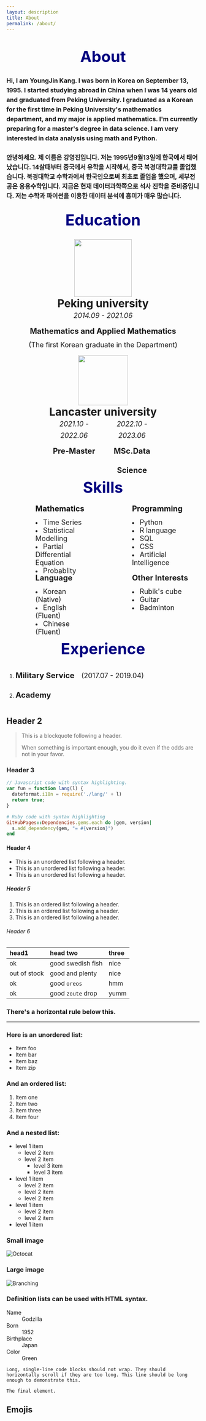 ```yaml
---
layout: description
title: About
permalink: /about/
---
```


<!-- 자기소개 -->
  <!-- 영어 -->
<center><span style="font-weight:bold;font-size:40px;line-height:100px;color:navy;">About</span></center>
<span style="font-weight:bold;font-size:16px;line-height:25px;">Hi, I am YoungJin Kang. I was born in Korea on September 13, 1995.
I started studying abroad in China when I was 14 years old and graduated from Peking University.
I graduated as a Korean for the first time in Peking University's mathematics department, and my major is applied mathematics.
I'm currently preparing for a master's degree in data science.
I am very interested in data analysis using math and Python.<br><br>
  <!-- 한국어 -->
안녕하세요. 제 이름은 강영진입니다. 저는 1995년9월13일에 한국에서 태어났습니다.
14살때부터 중국에서 유학을 시작해서, 중국 북경대학교를 졸업했습니다.
북경대학교 수학과에서 한국인으로써 최초로 졸업을 했으며, 세부전공은 응용수학입니다.
지금은 현재 데이터과학쪽으로 석사 진학을 준비중입니다.
저는 수학과 파이썬을 이용한 데이터 분석에 흥미가 매우 많습니다.
</span>

<!-- 교육 -->
<center><span style="font-weight:bold;font-size:40px;line-height:100px;color:navy;">Education</span></center>
  <!-- 북경대학교 -->
<center><img src = "https://kyjmath.github.io/assets/Emogi/peking university logo.png" width="150px"></center>
<center><span style = "font-weight:bold;font-size:28px;">Peking university</span></center>
<center><span style="font-style:italic;font-size:18px;line-height:30px;">2014.09 - 2021.06</span></center>
<center><span style ="font-weight:bold;font-size:20px;line-height:50px;">Mathematics and Applied Mathematics</span><br>
<span style ="font-size:18px">(The first Korean graduate in the Department)</span></center><br>
  <!-- 랑카스터대학교 -->
<center><img src = "https://kyjmath.github.io/assets/Emogi/lancaster university logo.png" width="130px"></center>
<center><span style = "font-weight:bold;font-size:28px;">Lancaster university</span></center>
<div style="width:30%; height:150px; float:left; text-align:center; margin-left:20%;">
<span style="font-style:italic;font-size:18px;line-height:30px;">2021.10 - 2022.06</span><br>
<span style ="font-weight:bold;font-size:20px;line-height:50px;">Pre-Master</span>
</div>
<div style="width:30%; height:150px; float:right; text-align:center; margin-right:20%;">
<span style="font-style:italic;font-size:18px;line-height:30px;">2022.10 - 2023.06</span><br>
<span style ="font-weight:bold;font-size:20px;line-height:50px;">MSc.Data Science</span>
</div>

<!-- 스킬 -->
<center><span style="font-weight:bold;font-size:40px;line-height:60px;color:navy;">Skills</span></center>
  <!-- 수학 -->
<div style="width:30%; height:180px; float:left; text-align:left; margin-left:15%; margin-right:5%">
<span style ="font-weight:bold;font-size:20px;line-height:50px;">Mathematics</span><br>
  <li><span style ="font-size:18px">Time Series</span></li>
  <li><span style ="font-size:18px">Statistical Modelling</span></li>
  <li><span style ="font-size:18px">Partial Differential Equation</span></li>
  <li><span style ="font-size:18px">Probablity</span></li>
</div>
  <!-- 프로그래밍 -->
<div style="width:30%; height:180px; float:right; text-align:left; margin-left:15%; margin-right:5%">
<span style ="font-weight:bold;font-size:20px;line-height:50px;">Programming</span>
  <li><span style ="font-size:18px">Python</span></li>
  <li><span style ="font-size:18px">R language</span></li>
  <li><span style ="font-size:18px">SQL</span></li>
  <li><span style ="font-size:18px">CSS</span></li>
  <li><span style ="font-size:18px">Artificial Intelligence</span></li>
</div>
  <!-- 언어 -->
<div style="width:30%; height:180px; float:left; text-align:left; margin-left:15%; margin-right:5%">
<span style ="font-weight:bold;font-size:20px;line-height:50px;">Language</span><br>
  <li><span style ="font-size:18px">Korean (Native)</span></li>
  <li><span style ="font-size:18px">English (Fluent)</span></li>
  <li><span style ="font-size:18px">Chinese (Fluent)</span></li>
</div>
  <!-- 이외-->
<div style="width:30%; height:180px; float:right; text-align:left; margin-left:15%; margin-right:5%">
<span style ="font-weight:bold;font-size:20px;line-height:50px;">Other Interests</span><br>
  <li><span style ="font-size:18px">Rubik's cube</span></li>
  <li><span style ="font-size:18px">Guitar</span></li>
  <li><span style ="font-size:18px">Badminton</span></li>
</div>

<!--경험-->
<center><span style="font-weight:bold;font-size:40px;line-height:60px;color:navy;">Experience</span></center>
<ol type="1">
  <li><span style ="font-weight:bold;font-size:20px;line-height:50px;">Military Service</span>&emsp;
      <span style ="font-size:18px;line-height:50px;">(2017.07 - 2019.04)</span></li>
  <li><span style ="font-weight:bold;font-size:20px;line-height:50px;">Academy</span></li>
</ol>


## Header 2

> This is a blockquote following a header.
>
> When something is important enough, you do it even if the odds are not in your favor.

### Header 3

```js
// Javascript code with syntax highlighting.
var fun = function lang(l) {
  dateformat.i18n = require('./lang/' + l)
  return true;
}
```

```ruby
# Ruby code with syntax highlighting
GitHubPages::Dependencies.gems.each do |gem, version|
  s.add_dependency(gem, "= #{version}")
end
```

#### Header 4

*   This is an unordered list following a header.
*   This is an unordered list following a header.
*   This is an unordered list following a header.

##### Header 5

1.  This is an ordered list following a header.
2.  This is an ordered list following a header.
3.  This is an ordered list following a header.

###### Header 6

| head1        | head two          | three |
|:-------------|:------------------|:------|
| ok           | good swedish fish | nice  |
| out of stock | good and plenty   | nice  |
| ok           | good `oreos`      | hmm   |
| ok           | good `zoute` drop | yumm  |

### There's a horizontal rule below this.

* * *

### Here is an unordered list:

*   Item foo
*   Item bar
*   Item baz
*   Item zip

### And an ordered list:

1.  Item one
1.  Item two
1.  Item three
1.  Item four

### And a nested list:

- level 1 item
  - level 2 item
  - level 2 item
    - level 3 item
    - level 3 item
- level 1 item
  - level 2 item
  - level 2 item
  - level 2 item
- level 1 item
  - level 2 item
  - level 2 item
- level 1 item

### Small image

![Octocat](https://github.githubassets.com/images/icons/emoji/octocat.png)

### Large image

![Branching](https://guides.github.com/activities/hello-world/branching.png)


### Definition lists can be used with HTML syntax.

<dl>
<dt>Name</dt>
<dd>Godzilla</dd>
<dt>Born</dt>
<dd>1952</dd>
<dt>Birthplace</dt>
<dd>Japan</dd>
<dt>Color</dt>
<dd>Green</dd>
</dl>

```
Long, single-line code blocks should not wrap. They should horizontally scroll if they are too long. This line should be long enough to demonstrate this.
```

```
The final element.
```

## Emojis
